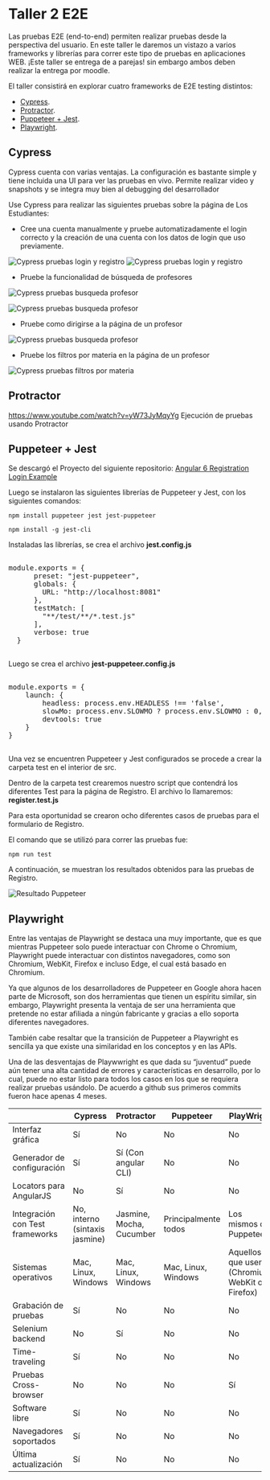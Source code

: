 # Taller 2 E2E
Las pruebas E2E (end-to-end) permiten realizar pruebas desde la perspectiva del usuario. En este taller le daremos un vistazo a varios frameworks y librerías para correr este tipo de pruebas en aplicaciones WEB. ¡Este taller se entrega de a parejas! sin embargo ambos deben realizar la entrega por moodle. 

El taller consistirá en explorar cuatro frameworks de E2E testing distintos: 

- [Cypress](#cypress).
- [Protractor](#protractor).
- [Puppeteer + Jest](#puppeteer--jest).
- [Playwright](#playwright).

## Cypress
Cypress cuenta con varias ventajas. La configuración es bastante simple y tiene incluida una UI para ver las pruebas en vivo. Permite realizar video y snapshots y se integra muy bien al debugging del desarrollador 

Use Cypress para realizar las siguientes pruebas sobre la página de Los Estudiantes: 

- Cree una cuenta manualmente y pruebe automatizadamente el login correcto y la creación de una cuenta con los datos de login que uso previamente.

![Cypress pruebas login y registro](https://github.com/stillirrom/taller2_e2e/blob/master/imagenes/punto_uno_cypress.jpg)
![Cypress pruebas login y registro](https://github.com/stillirrom/taller2_e2e/blob/master/imagenes/punto_uno_cypress2.png)

- Pruebe la funcionalidad de búsqueda de profesores 

![Cypress pruebas busqueda profesor](https://github.com/stillirrom/taller2_e2e/blob/master/imagenes/punto_dos_cypress.png)

![Cypress pruebas busqueda profesor](https://github.com/stillirrom/taller2_e2e/blob/master/imagenes/punto_dos_cypress2.jpg)

- Pruebe como dirigirse a la página de un profesor 

![Cypress pruebas busqueda profesor](https://github.com/stillirrom/taller2_e2e/blob/master/imagenes/punto_tres_cypress.jpg)

- Pruebe los filtros por materia en la página de un profesor

![Cypress pruebas filtros por materia](https://github.com/stillirrom/taller2_e2e/blob/master/imagenes/punto_cuatro_cypress.jpg)

## Protractor

https://www.youtube.com/watch?v=yW73JyMqyYg
Ejecución de pruebas usando Protractor

## Puppeteer + Jest
Se descargó el Proyecto del siguiente repositorio: 
[Angular 6 Registration Login Example](https://github.com/cornflourblue/angular-6-registration-login-example)

Luego se instalaron las siguientes librerías de Puppeteer y Jest, con los siguientes comandos: 

<pre><code>npm install puppeteer jest jest-puppeteer</code></pre>

<pre><code>npm install -g jest-cli</code></pre>

Instaladas las librerías, se crea el archivo **jest.config.js** 

<pre>
				
module.exports = {
      preset: "jest-puppeteer",
      globals: {
        URL: "http://localhost:8081"
      },
      testMatch: [
        "**/test/**/*.test.js"
      ],
      verbose: true
  }
		
</pre>

Luego se crea el archivo **jest-puppeteer.config.js**

<pre>
				
module.exports = {
    launch: {
        headless: process.env.HEADLESS !== 'false',
        slowMo: process.env.SLOWMO ? process.env.SLOWMO : 0,
        devtools: true
    }
}
		
</pre>

Una vez se encuentren Puppeteer y Jest configurados se procede a crear la carpeta test en el interior de src. 

Dentro de la carpeta test crearemos nuestro script que contendrá los diferentes Test para la página de Registro. El archivo lo llamaremos: **register.test.js** 

Para esta oportunidad se crearon ocho diferentes casos de pruebas para el formulario de Registro.  

El comando que se utilizó para correr las pruebas fue: 

<pre><code>npm run test </code></pre>

A continuación, se muestran los resultados obtenidos para las pruebas de Registro. 

![Resultado Puppeteer](https://github.com/stillirrom/taller2_e2e/blob/master/imagenes/resultado_puppeteer-jest.jpg)

## Playwright

Entre las ventajas de Playwright se destaca una muy importante, que es que mientras Puppeteer solo puede interactuar con Chrome o Chromium, Playwright puede interactuar con distintos navegadores, como son Chromium, WebKit, Firefox e incluso Edge, el cual está basado en Chromium. 

Ya que algunos de los desarrolladores de Puppeteer en Google ahora hacen parte de Microsoft, son dos herramientas que tienen un espíritu similar, sin embargo, Playwright presenta la ventaja de ser una herramienta que pretende no estar afiliada a ningún fabricante y gracias a ello soporta diferentes navegadores. 

También cabe resaltar que la transición de Puppeteer a Playwright es sencilla ya que existe una similaridad en los conceptos y en las APIs. 

Una de las desventajas de Playwwright es que dada su “juventud” puede aún tener una alta cantidad de errores y características en desarrollo, por lo cual, puede no estar listo para todos los casos en los que se requiera realizar pruebas usándolo. De acuerdo a github sus primeros commits fueron hace apenas 4 meses.  

| 		| Cypress 	|Protractor 	|Puppeteer 	|PlayWright 	|
| ------------- | ------------- | ------------- | ------------- | ------------- |
| Interfaz gráfica  | Sí  | No  | No  | No |
| Generador de configuración   | Sí  | Sí (Con angular CLI)   | No  | No |
| Locators para AngularJS   | No  | Sí  | No  | No |
| Integración con Test frameworks   | No, interno (sintaxis jasmine)   | Jasmine, Mocha, Cucumber   | Principalmente todos   | Los mismos de Puppeteer  |
| Sistemas operativos | Mac, Linux, Windows   | Mac, Linux, Windows   | Mac, Linux, Windows   | Aquellos que usen (Chromium, WebKit o Firefox)  |
| Grabación de pruebas   | Sí  | No  | No  | No |
| Selenium backend   | No  | Sí  | No  | No |
| Time-traveling  | Sí  | No  | No  | No |
| Pruebas Cross-browser  | No  | No  | No  | Sí |
| Software libre  | Sí  | No  | No  | No |
| Navegadores soportados  | Sí  | No  | No  | No |
| Última actualización   | Sí  | No  | No  | No |








